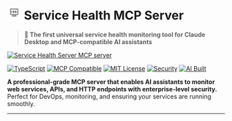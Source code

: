 # <img src="assets/favicon.png" alt="Service Health MCP Server" width="32" height="32"> Service Health MCP Server

> **🚀 The first universal service health monitoring tool for Claude Desktop and MCP-compatible AI assistants**

<a href="https://glama.ai/mcp/servers/@natashanajdovski/service-health-mcp">
  <img width="380" height="200" src="https://glama.ai/mcp/servers/@natashanajdovski/service-health-mcp/badge" alt="Service Health Server MCP server" />
</a>

[![TypeScript](https://img.shields.io/badge/TypeScript-007ACC?style=for-the-badge&logo=typescript&logoColor=white)](https://www.typescriptlang.org/)
[![MCP Compatible](https://img.shields.io/badge/MCP-Compatible-blue?style=for-the-badge)](https://github.com/modelcontextprotocol)
[![MIT License](https://img.shields.io/badge/License-MIT-yellow?style=for-the-badge)](https://opensource.org/licenses/MIT)
[![Security](https://img.shields.io/badge/Security-SSRF%20Protected-green?style=for-the-badge)](#-security)
[![AI Built](https://img.shields.io/badge/Built%20with-Claude%20AI-purple?style=for-the-badge)](#-transparency--learning)

**A professional-grade MCP server that enables AI assistants to monitor web services, APIs, and HTTP endpoints with enterprise-level security.** Perfect for DevOps, monitoring, and ensuring your services are running smoothly.

---